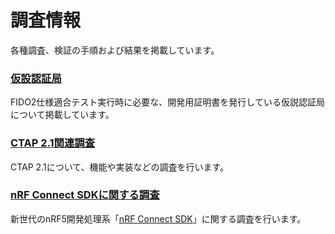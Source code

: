 # 調査情報

各種調査、検証の手順および結果を掲載しています。

### [仮設認証局](../Research/provisionalCA/README.md)

FIDO2仕様適合テスト実行時に必要な、開発用証明書を発行している仮説認証局について掲載しています。

### [CTAP 2.1関連調査](../Research/CTAP_2_1/README.md)

CTAP 2.1について、機能や実装などの調査を行います。

### [nRF Connect SDKに関する調査](../Research/nRFCnctSDK_v1.4.99/README.md)

新世代のnRF5開発処理系「[nRF Connect SDK](https://developer.nordicsemi.com/nRF_Connect_SDK/doc/latest/nrf/index.html)」に関する調査を行います。
